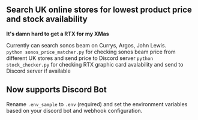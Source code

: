 ## Search UK online stores for lowest product price and stock availability 
**It's damn hard to get a RTX for my XMas**   

Currently can search sonos beam on Currys, Argos, John Lewis.<br> 
`python sonos_price_matcher.py` for checking sonos beam price from different UK stores and send price to Discord server
`python stock_checker.py` for checking RTX graphic card avalability and send to Discord server if available


## Now supports Discord Bot
Rename `.env_sample` to `.env` (required) and set the environment variables based on your discord bot and webhook configuration. 

